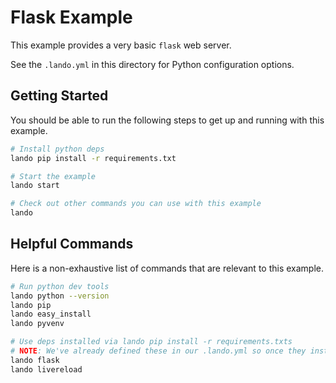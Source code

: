 Flask Example
=============

This example provides a very basic `flask` web server.

See the `.lando.yml` in this directory for Python configuration options.

Getting Started
---------------

You should be able to run the following steps to get up and running with this example.

```bash
# Install python deps
lando pip install -r requirements.txt

# Start the example
lando start

# Check out other commands you can use with this example
lando
```

Helpful Commands
----------------

Here is a non-exhaustive list of commands that are relevant to this example.

```bash
# Run python dev tools
lando python --version
lando pip
lando easy_install
lando pyvenv

# Use deps installed via lando pip install -r requirements.txts
# NOTE: We've already defined these in our .lando.yml so once they installed it should run
lando flask
lando livereload
```
